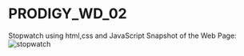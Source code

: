# PRODIGY_WD_02
Stopwatch using html,css and JavaScript
Snapshot of the Web Page:
![stopwatch](https://github.com/SamitMalap27/PRODIGY_WD_02/assets/121955319/00f1c6f0-a6f4-4110-b0e9-34d26824d0ae)
